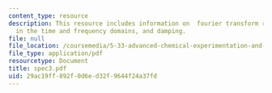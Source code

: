 ```yaml
---
content_type: resource
description: This resource includes information on  fourier transform relations, parameters
  in the time and frequency domains, and damping.
file: null
file_location: /coursemedia/5-33-advanced-chemical-experimentation-and-instrumentation-fall-2007/29ac19ff892f0d6ed32f9644f24a37fd_spec3.pdf
file_type: application/pdf
resourcetype: Document
title: spec3.pdf
uid: 29ac19ff-892f-0d6e-d32f-9644f24a37fd
---
```

